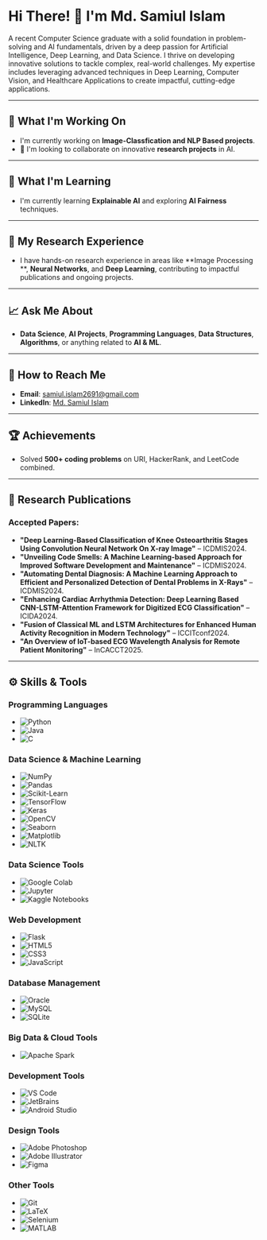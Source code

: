# Hi There! 👋 I'm Md. Samiul Islam

A recent Computer Science graduate with a solid foundation in problem-solving and AI fundamentals, driven by a deep passion for Artificial Intelligence, Deep Learning, and Data Science. I thrive on developing innovative solutions to tackle complex, real-world challenges. My expertise includes leveraging advanced techniques in Deep Learning, Computer Vision, and Healthcare Applications to create impactful, cutting-edge applications.

---

## 🔧 What I'm Working On

- I'm currently working on **Image-Classfication and NLP Based projects**.
- 💖 I'm looking to collaborate on innovative **research projects** in AI.

---

## 🌱 What I'm Learning

- I'm currently learning **Explainable AI** and exploring **AI Fairness** techniques.

---

## 🔧 My Research Experience

- I have hands-on research experience in areas like **Image Processing **, **Neural Networks**, and **Deep Learning**, contributing to impactful publications and ongoing projects.

---

## 📈 Ask Me About

- **Data Science**, **AI Projects**, **Programming Languages**, **Data Structures**, **Algorithms**, or anything related to **AI & ML**.

---

## 💌 How to Reach Me

- **Email**: [samiul.islam2691@gmail.com](mailto:samiul.islam2691@gmail.com)
- **LinkedIn**: [Md. Samiul Islam]([https://linkedin.com/in/fahim-ahamed](https://www.linkedin.com/in/md-samiul-islam-a774a2205/))

---

## 🏆 Achievements

- Solved **500+ coding problems** on URI, HackerRank, and LeetCode combined.

---

## 🔄 Research Publications

### Accepted Papers:
- **"Deep Learning-Based Classification of Knee Osteoarthritis Stages Using Convolution Neural Network On X-ray Image"** – ICDMIS2024.
- **"Unveiling Code Smells: A Machine Learning-based Approach for Improved Software Development and Maintenance"** – ICDMIS2024.
- **"Automating Dental Diagnosis: A Machine Learning Approach to Efficient and Personalized Detection of Dental Problems in X-Rays"** – ICDMIS2024.
- **"Enhancing Cardiac Arrhythmia Detection: Deep Learning Based CNN-LSTM-Attention Framework for Digitized ECG Classification"** – ICIDA2024.
- **"Fusion of Classical ML and LSTM Architectures for Enhanced Human Activity Recognition in Modern Technology"** – ICCITconf2024.
- **"An Overview of IoT-based ECG Wavelength Analysis for Remote Patient Monitoring"** – InCACCT2025.

---

## ⚙️ Skills & Tools

### Programming Languages
- ![Python](https://img.shields.io/badge/-Python-blue)
- ![Java](https://img.shields.io/badge/-Java-red)
- ![C](https://img.shields.io/badge/-C-blue)

### Data Science & Machine Learning
- ![NumPy](https://img.shields.io/badge/-NumPy-blue)
- ![Pandas](https://img.shields.io/badge/-Pandas-green)
- ![Scikit-Learn](https://img.shields.io/badge/-Scikit--Learn-orange)
- ![TensorFlow](https://img.shields.io/badge/-TensorFlow-orange)
- ![Keras](https://img.shields.io/badge/-Keras-red)
- ![OpenCV](https://img.shields.io/badge/-OpenCV-blue)
- ![Seaborn](https://img.shields.io/badge/-Seaborn-cyan)
- ![Matplotlib](https://img.shields.io/badge/-Matplotlib-yellow)
- ![NLTK](https://img.shields.io/badge/-NLTK-green)

### Data Science Tools
- ![Google Colab](https://img.shields.io/badge/-Google%20Colab-orange)
- ![Jupyter](https://img.shields.io/badge/-Jupyter-red)
- ![Kaggle Notebooks](https://img.shields.io/badge/-Kaggle%20Notebooks-blue)

### Web Development
- ![Flask](https://img.shields.io/badge/-Flask-black)
- ![HTML5](https://img.shields.io/badge/-HTML5-orange)
- ![CSS3](https://img.shields.io/badge/-CSS3-blue)
- ![JavaScript](https://img.shields.io/badge/-JavaScript-yellow)

### Database Management
- ![Oracle](https://img.shields.io/badge/-Oracle-red)
- ![MySQL](https://img.shields.io/badge/-MySQL-blue)
- ![SQLite](https://img.shields.io/badge/-SQLite-lightgrey)

### Big Data & Cloud Tools
- ![Apache Spark](https://img.shields.io/badge/-Apache%20Spark-orange)

### Development Tools
- ![VS Code](https://img.shields.io/badge/-VS%20Code-blue)
- ![JetBrains](https://img.shields.io/badge/-JetBrains-black)
- ![Android Studio](https://img.shields.io/badge/-Android%20Studio-green)

### Design Tools
- ![Adobe Photoshop](https://img.shields.io/badge/-Adobe%20Photoshop-blue)
- ![Adobe Illustrator](https://img.shields.io/badge/-Adobe%20Illustrator-orange)
- ![Figma](https://img.shields.io/badge/-Figma-black)

### Other Tools
- ![Git](https://img.shields.io/badge/-Git-orange)
- ![LaTeX](https://img.shields.io/badge/-LaTeX-green)
- ![Selenium](https://img.shields.io/badge/-Selenium-blue)
- ![MATLAB](https://img.shields.io/badge/-MATLAB-red)
